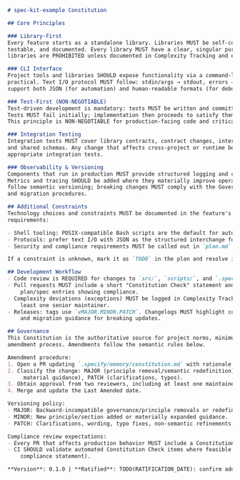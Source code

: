 <!--
Sync Impact Report

- Version change: template -> 0.1.0
- Modified principles:
	- [PRINCIPLE_1_NAME] -> Library-First
	- [PRINCIPLE_2_NAME] -> CLI Interface
	- [PRINCIPLE_3_NAME] -> Test-First (NON-NEGOTIABLE)
	- [PRINCIPLE_4_NAME] -> Integration Testing
	- [PRINCIPLE_5_NAME] -> Observability & Versioning
- Added sections: Filled `Additional Constraints` and `Development Workflow`
- Removed sections: none
- Templates reviewed (checked for alignment):
	- .specify/templates/plan-template.md ✅ checked
	- .specify/templates/spec-template.md ✅ checked
	- .specify/templates/tasks-template.md ✅ checked
	- .specify/templates/agent-file-template.md ✅ checked
	- .specify/templates/commands/*.md ⚠ pending (no command files present)
- Runtime docs:
	- README.md ⚠ missing - create or update README with constitution reference
- Follow-up TODOs:
	- RATIFICATION_DATE: TODO(RATIFICATION_DATE): please confirm the original adoption date of this constitution
	- Verify agent-specific command files (if added) do not reference vendor-specific agent names
-->

```markdown
# spec-kit-example Constitution

## Core Principles

### Library-First
Every feature starts as a standalone library. Libraries MUST be self-contained, independently
testable, and documented. Every library MUST have a clear, singular purpose. Organizational-only
libraries are PROHIBITED unless documented in Complexity Tracking and explicitly approved.

### CLI Interface
Project tools and libraries SHOULD expose functionality via a command-line interface where
practical. Text I/O protocol MUST follow: stdin/args → stdout, errors → stderr. Outputs MUST
support both JSON (for automation) and human-readable formats (for debugging).

### Test-First (NON-NEGOTIABLE)
Test-driven development is mandatory: tests MUST be written and committed before implementation.
Tests MUST fail initially; implementation then proceeds to satisfy them following Red-Green-Refactor.
This principle is NON-NEGOTIABLE for production-facing code and critical scripts.

### Integration Testing
Integration tests MUST cover library contracts, contract changes, inter-service communication,
and shared schemas. Any change that affects cross-project or runtime behavior MUST include
appropriate integration tests.

### Observability & Versioning
Components that run in production MUST provide structured logging and contextual error details.
Metrics and tracing SHOULD be added where they materially improve operability. Releases MUST
follow semantic versioning; breaking changes MUST comply with the Governance amendment
and migration procedures.

## Additional Constraints
Technology choices and constraints MUST be documented in the feature's `plan.md`. Defaults and
requirements:

- Shell tooling: POSIX-compatible Bash scripts are the default for automation scripts.
- Protocols: prefer text I/O with JSON as the structured interchange format.
- Security and compliance requirements MUST be called out in `plan.md` and resolved during Phase 0.

If a constraint is unknown, mark it as `TODO` in the plan and resolve it during Phase 0 research.

## Development Workflow
- Code review is REQUIRED for changes to `src/`, `scripts/`, and `.specify/` content.
- Pull requests MUST include a short "Constitution Check" statement and link to the relevant
	plan/spec entries showing compliance.
- Complexity deviations (exceptions) MUST be logged in Complexity Tracking and approved by at
	least one senior maintainer.
- Releases: tags use `vMAJOR.MINOR.PATCH`. Changelogs MUST highlight constitution-relevant changes
	and migration guidance for breaking updates.

## Governance
This Constitution is the authoritative source for project norms, minimum requirements, and the
amendment process. Amendments follow the semantic rules below.

Amendment procedure:
1. Open a PR updating `.specify/memory/constitution.md` with rationale and a migration plan.
2. Classify the change: MAJOR (principle removal/semantic redefinition), MINOR (new principle or
	 material guidance), PATCH (clarifications, typos).
3. Obtain approval from two reviewers, including at least one maintainer.
4. Merge and update the Last Amended date.

Versioning policy:
- MAJOR: Backward-incompatible governance/principle removals or redefinitions.
- MINOR: New principle/section added or materially expanded guidance.
- PATCH: Clarifications, wording, typo fixes, non-semantic refinements.

Compliance review expectations:
- Every PR that affects production behavior MUST include a Constitution Check summary.
- CI SHOULD validate automated Constitution Check items where feasible (format, presence of
	compliance statement).

**Version**: 0.1.0 | **Ratified**: TODO(RATIFICATION_DATE): confirm adoption date | **Last Amended**: 2025-10-05
```
